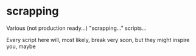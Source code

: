 # scrapping
Various (not production ready...) "scrapping..." scripts...

Every script here will, most likely, break very soon, but they might inspire you, maybe
